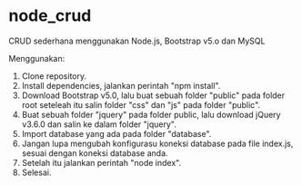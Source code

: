# node_crud
CRUD sederhana menggunakan Node.js, Bootstrap v5.o dan MySQL

Menggunakan:
1. Clone repository.
2. Install dependencies, jalankan perintah "npm install".
3. Download Bootstrap v5.0, lalu buat sebuah folder "public" pada folder root seteleah itu salin folder "css" dan "js" pada folder "public".
4. Buat sebuah folder "jquery" pada folder public, lalu download jQuery v3.6.0 dan salin ke dalam folder "jquery".
5. Import database yang ada pada folder "database".
6. Jangan lupa mengubah konfigurasu koneksi database pada file index.js, sesuai dengan koneksi database anda.
7. Setelah itu jalankan perintah "node index".
8. Selesai.
